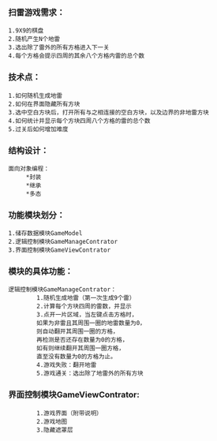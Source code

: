 ### 扫雷游戏需求：
    1.9X9的棋盘
    2.随机产生N个地雷
    3.选出除了雷外的所有方格进入下一关
    4.每个方格会提示四周的其余八个方格内雷的总个数

### 技术点：
    1.如何随机生成地雷
    2.如何在界面隐藏所有方块
    3.选中空白方块后，打开所有与之相连接的空白方块，以及边界的非地雷方块
    4.如何统计并显示每个方块四周八个方格的雷的总个数
    5.过关后如何增加难度

### 结构设计：
    面向对象编程：
         *封装
         *继承
         *多态

### 功能模块划分：
    1.储存数据模块GameModel
    2.逻辑控制模块GameManageContrator
    3.界面控制模块GameViewContrator


### 模块的具体功能：
    逻辑控制模块GameManageContrator：
            1.随机生成地雷（第一次生成9个雷）
            2.计算每个方块四周的雷数，并显示
            3.点开一片区域，当左键点击方格时，
            如果为非雷且其周围一圈的地雷数量为0，
            则自动翻开其周围一圈的方格，
            再检测是否还存在数量为0的方格，
            如有则继续翻开其周围一圈方格，
            直至没有数量为0的方格为止。
            4.游戏失败：翻开地雷
            5.游戏通关：选出除了地雷外的所有方块

### 界面控制模块GameViewContrator:
            1.游戏界面（附带说明）
            2.游戏地图
            3.隐藏遮罩层
